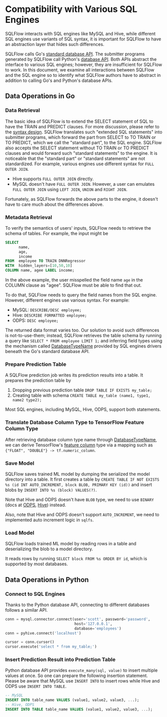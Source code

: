 # Compatibility with Various SQL Engines

SQLFlow interacts with SQL engines like MySQL and Hive, while different SQL engines use variants of SQL syntax, it is important for SQLFlow to have an abstraction layer that hides such differences.

SQLFlow calls Go's [standard database API](https://golang.org/pkg/database/sql/). The submitter programs generated by SQLFlow call Python's [database API](https://www.python.org/dev/peps/pep-0249/).  Both APIs abstract the interface to various SQL engines; however, they are insufficient for SQLFlow to work.  In this document, we examine all interactions between SQLFlow and the SQL engine so to identify what SQLFlow authors have to abstract in addition to calling Go's and Python's database APIs.

## Data Operations in Go

### Data Retrieval

The basic idea of SQLFlow is to extend the SELECT statement of SQL to have the TRAIN and PREDICT clauses.  For more discussion, please refer to the [syntax design](syntax.md).  SQLFlow translates such "extended SQL statements" into submitter programs, which forward the part from SELECT to TO TRAIN or TO PREDICT, which we call the "standard part", to the SQL engine.  SQLFlow also accepts the SELECT statement without TO TRAIN or TO PREDICT clauses and would forward such "standard statements" to the engine.  It is noticeable that the "standard part" or "standard statements" are not standardized.  For example, various engines use different syntax for `FULL OUTER JOIN`.

- Hive supports `FULL OUTER JOIN` directly.
- MySQL doesn't have `FULL OUTER JOIN`. However, a user can emulates `FULL OUTER JOIN` using `LEFT JOIN`, `UNION` and `RIGHT JOIN`.
 
Fortunately, as SQLFlow forwards the above parts to the engine,  it doesn't have to care much about the differences above.

### Metadata Retrieval

To verify the semantics of users' inputs, SQLFlow needs to retrieve the schema of tables.  For example, the input might be

```SQL
SELECT 
      name,
      age,
      income 
FROM  employee TO TRAIN DNNRegressor 
WITH  hidden_layers=[10,50,10] 
COLUMN name, agee LABEL income;
```

In the above example, the user misspelled the field name `age` in the COLUMN clause as "agee". SQLFlow must be able to find that out.

To do that, SQLFlow needs to query the field names from the SQL engine.  However, different engines use various syntax. For example:

- MySQL: `DESCRIBE/DESC employee;`
- Hive: `DESCRIBE FORMATTED employee;`
- ODPS: `DESC employee;`

The returned data format varies too. Our solution to avoid such differences is not-to-use-them; instead, SQLFlow retrieves the table schema by running a query like `SELECT * FROM employee LIMIT 1;` and inferring field types using the mechanism called [DatabaseTypeName](https://golang.org/pkg/database/sql/#ColumnType.DatabaseTypeName) provided by SQL engines drivers beneath the Go's standard database API.

### Prepare Prediction Table

A SQLFlow prediction job writes its prediction results into a table. It prepares the prediction table by

1. Dropping previous prediction table `DROP TABLE IF EXISTS my_table;`
2. Creating table with schema `CREATE TABLE my_table (name1, type1, name2 type2);`

Most SQL engines, including MySQL, Hive, ODPS, support both statements.

### Translate Database Column Type to TensorFlow Feature Column Type

After retrieving database column type name through [DatabaseTypeName](https://golang.org/pkg/database/sql/#ColumnType.DatabaseTypeName), we can derive TensorFlow's [feature column](https://www.tensorflow.org/guide/feature_columns) type via a mapping such as `{"FLOAT", "DOUBLE"} -> tf.numeric_column`.

### Save Model

SQLFlow saves trained ML model by dumping the serialized the model directory into a table. It first creates a table by `CREATE TABLE IF NOT EXISTS %s (id INT AUTO_INCREMENT, block BLOB, PRIMARY KEY (id))` and insert blobs by `INSERT INTO %s (block) VALUES(?)`.

Note that Hive and ODPS doesn't have `BLOB` type, we need to use `BINARY` (docs at [ODPS](https://help.aliyun.com/document_detail/27821.html?spm=a2c4g.11186623.6.577.768231deoru03E), [Hive](https://cwiki.apache.org/confluence/display/Hive/LanguageManual+Types#LanguageManualTypes-MiscTypes)) instead.

Also, note that Hive and ODPS doesn't support `AUTO_INCREMENT`, we need to implemented auto increment logic in `sqlfs`.

### Load Model

SQLFlow loads trained ML model by reading rows in a table and deserializing the blob to a model directory.

It reads rows by running `SELECT block FROM %s ORDER BY id`, which is supported by most databases.

## Data Operations in Python

### Connect to SQL Engines

Thanks to the Python database API, connecting to different databases follows a similar API.

```python
conn = mysql.connector.connect(user='scott', password='password',
                               host='127.0.0.1',
                               database='employees')
conn = pyhive.connect('localhost')

cursor = conn.cursor()
cursor.execute('select * from my_table;')
```

### Insert Prediction Result into Prediction Table

Python database API provides `execute_many(sql, value)`  to insert multiple values at once. So one can prepare the following insertion statement. Please be aware that MySQL use `INSERT INTO` to insert rows while Hive and ODPS use `INSERT INTO TABLE`.

```sql
-- MySQL
INSERT INTO table_name VALUES (value1, value2, value3, ...);
-- Hive, ODPS
INSERT INTO TABLE table_name VALUES (value1, value2, value3, ...);
```


